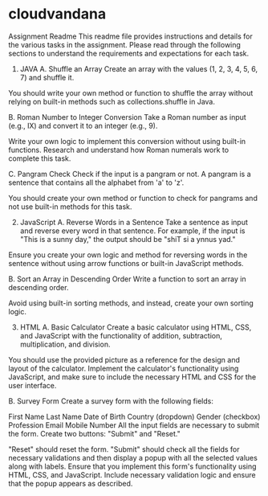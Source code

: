 # cloudvandana
Assignment Readme
This readme file provides instructions and details for the various tasks in the assignment. Please read through the following sections to understand the requirements and expectations for each task.

1. JAVA
A. Shuffle an Array
Create an array with the values (1, 2, 3, 4, 5, 6, 7) and shuffle it.

You should write your own method or function to shuffle the array without relying on built-in methods such as collections.shuffle in Java.

B. Roman Number to Integer Conversion
Take a Roman number as input (e.g., IX) and convert it to an integer (e.g., 9).

Write your own logic to implement this conversion without using built-in functions. Research and understand how Roman numerals work to complete this task.

C. Pangram Check
Check if the input is a pangram or not. A pangram is a sentence that contains all the alphabet from 'a' to 'z'.

You should create your own method or function to check for pangrams and not use built-in methods for this task.

2. JavaScript
A. Reverse Words in a Sentence
Take a sentence as input and reverse every word in that sentence. For example, if the input is "This is a sunny day," the output should be "shiT si a ynnus yad."

Ensure you create your own logic and method for reversing words in the sentence without using arrow functions or built-in JavaScript methods.

B. Sort an Array in Descending Order
Write a function to sort an array in descending order.

Avoid using built-in sorting methods, and instead, create your own sorting logic.

3. HTML
A. Basic Calculator
Create a basic calculator using HTML, CSS, and JavaScript with the functionality of addition, subtraction, multiplication, and division.

You should use the provided picture as a reference for the design and layout of the calculator. Implement the calculator's functionality using JavaScript, and make sure to include the necessary HTML and CSS for the user interface.

B. Survey Form
Create a survey form with the following fields:

First Name
Last Name
Date of Birth
Country (dropdown)
Gender (checkbox)
Profession
Email
Mobile Number
All the input fields are necessary to submit the form. Create two buttons: "Submit" and "Reset."

"Reset" should reset the form.
"Submit" should check all the fields for necessary validations and then display a popup with all the selected values along with labels.
Ensure that you implement this form's functionality using HTML, CSS, and JavaScript. Include necessary validation logic and ensure that the popup appears as described.
